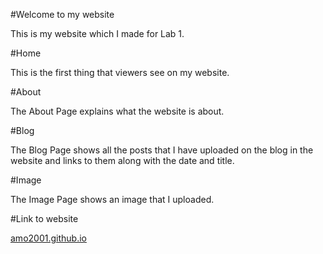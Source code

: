 #Welcome to my website

This is my website which I made for Lab 1.

#Home

This is the first thing that viewers see on my website.

#About

The About Page explains what the website is about.

#Blog

The Blog Page shows all the posts that I have uploaded on the blog in the website and links to them along with the date and title.

#Image

The Image Page shows an image that I uploaded.

#Link to website

[amo2001.github.io](https://amo2001.github.io/)

